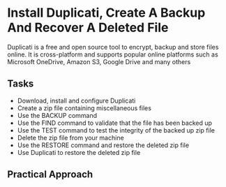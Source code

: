 # Install Duplicati, Create A Backup And Recover A Deleted File
Duplicati is a free and open source tool to encrypt, backup and store files online. It is cross-platform and supports popular online platforms such as Microsoft OneDrive, Amazon S3, Google Drive and many others


## Tasks
- Download, install and configure Duplicati
- Create a zip file containing miscellaneous files
- Use the BACKUP command
- Use the FIND command to validate that the file has been backed up
- Use the TEST command to test the integrity of the backed up zip file
- Delete the zip file from your machine
- Use the RESTORE command and restore the deleted zip file
- Use Duplicati to restore the deleted zip file



## Practical Approach
